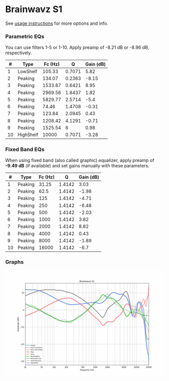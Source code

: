# Brainwavz S1
See [usage instructions](https://github.com/jaakkopasanen/AutoEq#usage) for more options and info.

### Parametric EQs
You can use filters 1-5 or 1-10. Apply preamp of -8.21 dB or -8.96 dB, respectively.

|   # | Type      |   Fc (Hz) |      Q |   Gain (dB) |
|-----|-----------|-----------|--------|-------------|
|   1 | LowShelf  |    105.33 | 0.7071 |        5.82 |
|   2 | Peaking   |    134.07 | 0.2363 |       -8.15 |
|   3 | Peaking   |   1533.87 | 0.6421 |        8.95 |
|   4 | Peaking   |   2969.56 | 1.8437 |        1.82 |
|   5 | Peaking   |   5829.77 | 2.5714 |       -5.4  |
|   6 | Peaking   |     74.46 | 1.4708 |       -0.31 |
|   7 | Peaking   |    123.84 | 2.0945 |        0.43 |
|   8 | Peaking   |   1208.42 | 4.1291 |       -0.71 |
|   9 | Peaking   |   1525.54 | 6      |        0.98 |
|  10 | HighShelf |  10000    | 0.7071 |       -3.28 |

### Fixed Band EQs
When using fixed band (also called graphic) equalizer, apply preamp of **-9.49 dB** (if available) and set gains manually with these parameters.

|   # | Type    |   Fc (Hz) |      Q |   Gain (dB) |
|-----|---------|-----------|--------|-------------|
|   1 | Peaking |     31.25 | 1.4142 |        3.03 |
|   2 | Peaking |     62.5  | 1.4142 |       -1.98 |
|   3 | Peaking |    125    | 1.4142 |       -4.71 |
|   4 | Peaking |    250    | 1.4142 |       -6.48 |
|   5 | Peaking |    500    | 1.4142 |       -2.03 |
|   6 | Peaking |   1000    | 1.4142 |        3.82 |
|   7 | Peaking |   2000    | 1.4142 |        8.82 |
|   8 | Peaking |   4000    | 1.4142 |        0.43 |
|   9 | Peaking |   8000    | 1.4142 |       -1.89 |
|  10 | Peaking |  16000    | 1.4142 |       -6.7  |

### Graphs
![](./Brainwavz%20S1.png)
